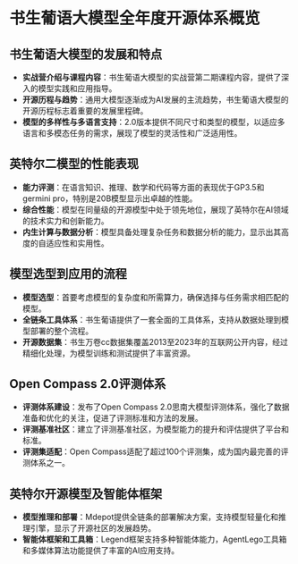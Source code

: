 # 书生葡语大模型全年度开源体系概览

## 书生葡语大模型的发展和特点

- **实战营介绍与课程内容**：书生葡语大模型的实战营第二期课程内容，提供了深入的模型实践和应用指导。
- **开源历程与趋势**：通用大模型逐渐成为AI发展的主流趋势，书生葡语大模型的开源历程标志着重要的发展里程碑。
- **模型的多样性与多语言支持**：2.0版本提供不同尺寸和类型的模型，以适应多语言和多模态任务的需求，展现了模型的灵活性和广泛适用性。

## 英特尔二模型的性能表现

- **能力评测**：在语言知识、推理、数学和代码等方面的表现优于GP3.5和germini pro，特别是20B模型显示出卓越的性能。
- **综合性能**：模型在同量级的开源模型中处于领先地位，展现了英特尔在AI领域的技术实力和创新能力。
- **内生计算与数据分析**：模型具备处理复杂任务和数据分析的能力，显示出其高度的自适应性和实用性。

## 模型选型到应用的流程

- **模型选型**：首要考虑模型的复杂度和所需算力，确保选择与任务需求相匹配的模型。
- **全链条工具体系**：书生葡语提供了一套全面的工具体系，支持从数据处理到模型部署的整个流程。
- **开源数据集**：书生万卷cc数据集覆盖2013至2023年的互联网公开内容，经过精细化处理，为模型训练和测试提供了丰富资源。

## Open Compass 2.0评测体系

- **评测体系建设**：发布了Open Compass 2.0思南大模型评测体系，强化了数据准备和优化的关注，促进了评测标准和方法的发展。
- **评测基准社区**：建立了评测基准社区，为模型能力的提升和评估提供了平台和标准。
- **评测集适配**：Open Compass适配了超过100个评测集，成为国内最完善的评测体系之一。

## 英特尔开源模型及智能体框架

- **模型推理和部署**：Mdepot提供全链条的部署解决方案，支持模型轻量化和推理引擎，显示了开源社区的发展趋势。
- **智能体框架和工具箱**：Legend框架支持多种智能体能力，AgentLego工具箱和多媒体算法功能提供了丰富的AI应用支持。
